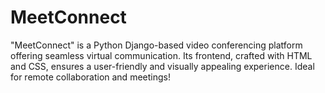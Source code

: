 # MeetConnect
"MeetConnect" is a Python Django-based video conferencing platform offering seamless virtual communication. Its frontend, crafted with HTML and CSS, ensures a user-friendly and visually appealing experience. Ideal for remote collaboration and meetings!
